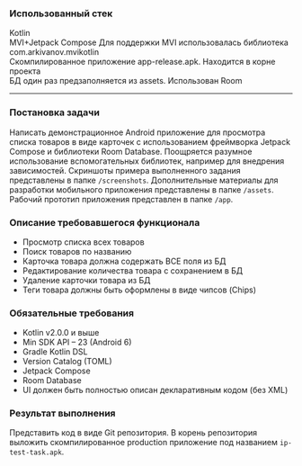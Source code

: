 ### Использованный стек
Kotlin  
MVI+Jetpack Compose
Для поддержки MVI использовалась библиотека com.arkivanov.mvikotlin  
Скомпилированное приложение app-release.apk. Находится в корне проекта  
БД один раз предзаполняется из assets. Использован Room

---

### Постановка задачи
Написать демонстрационное Android приложение для просмотра списка товаров в виде карточек с использованием фреймворка Jetpack Compose и библиотеки Room Database. Поощряется разумное использование вспомогательных библиотек, например для внедрения зависимостей.
Скриншоты примера выполненного задания представлены в папке `/screenshots`. Дополнительные материалы для разработки мобильного приложения представлены в папке `/assets`. Рабочий прототип приложения представлен в папке `/app`.

### Описание требовавшегося функционала
- Просмотр списка всех товаров
- Поиск товаров по названию
- Карточка товара должна содержать ВСЕ поля из БД
- Редактирование количества товара с сохранением в БД
- Удаление карточки товара из БД
- Теги товара должны быть оформлены в виде чипсов (Chips)

### Обязательные требования
- Kotlin v2.0.0 и выше
- Min SDK API – 23 (Android 6)
- Gradle Kotlin DSL
- Version Catalog (TOML)
- Jetpack Compose
- Room Database
- UI должен быть полностью описан декларативным кодом (без XML)

### Результат выполнения
Представить код в виде Git репозитория. В корень репозитория выложить скомпилированное production приложение под названием `ip-test-task.apk`.
